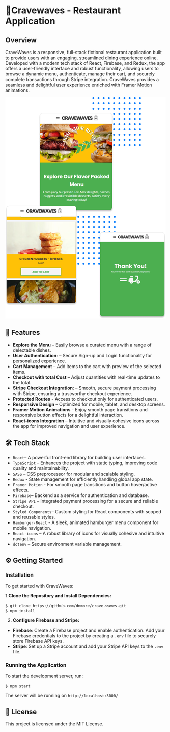 # 🍔Cravewaves - Restaurant Application

## Overview

CraveWaves is a responsive, full-stack fictional restaurant application built to provide users with an engaging, streamlined dining experience online. Developed with a modern tech stack of React, Firebase, and Redux, the app offers a user-friendly interface and robust functionality, allowing users to browse a dynamic menu, authenticate, manage their cart, and securely complete transactions through Stripe integration. CraveWaves provides a seamless and delightful user experience enriched with Framer Motion animations.

![Preview](/preview.png)

## 🚀 Features

* **Explore the Menu** – Easily browse a curated menu with a range of delectable dishes.
* **User Authentication**:
  – Secure Sign-up and Login functionality for personalized experience.
* **Cart Management** – Add items to the cart with preview of the selected items.
* **Checkout with total Cost** – Adjust quantities with real-time updates to the total.
* **Stripe Checkout Integration**:  – Smooth, secure payment processing with Stripe, ensuring a trustworthy checkout experience.
* **Protected Routes** - Access to checkout only for authenticated users.
* **Responsive Design** – Optimized for mobile, tablet, and desktop screens.
* **Framer Motion Animations** - Enjoy smooth page transitions and responsive button effects for a delightful interaction.
* **React-icons Integration** – Intuitive and visually cohesive icons across the app for improved navigation and user experience.

## 🛠️ Tech Stack

* `React`– A powerful front-end library for building user interfaces.
* `TypeScript` – Enhances the project with static typing, improving code quality and maintainability.
* `SASS` –  CSS preprocessor for modular and scalable styling.
* `Redux` - State management for efficiently handling global app state.
* `Framer Motion` - For smooth page transitions and button hover/active effects.
* `Firebase`– Backend as a service for authentication and database.
* `Stripe API` – Integrated payment processing for a secure and reliable checkout.
* `Styled Components`– Custom styling for React components with scoped and reusable styles.
* `Hamburger-React` - A sleek, animated hamburger menu component for mobile navigation.
* `React-icons` – A robust library of icons for visually cohesive and intuitive navigation.
* `dotenv` – Secure environment variable management.

## ⚙️ Getting Started
### Installation

To get started with CraveWaves:

1.**Clone the Repository and Install Dependencies:**


```
$ git clone https://github.com/dnmore/crave-waves.git
$ npm install

```

2. **Configure Firebase and Stripe:**
- **Firebase**: Create a Firebase project and enable authentication. Add your Firebase credentials to the project by creating a `.env` file to securely store Firebase API keys.
- **Stripe**: Set up a Stripe account and add your Stripe API keys to the `.env` file.

### Running the Application

To start the development server, run:


```
$ npm start

```

The server will be running on `http://localhost:3000/`

## 📄 License

This project is licensed under the MIT License.





